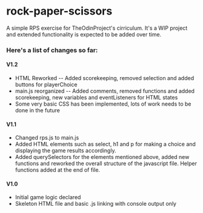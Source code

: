 # rock-paper-scissors
A simple RPS exercise for TheOdinProject's cirriculum. 
It's a WIP project and extended functionality is expected to be added over time.

<h3>Here's a list of changes so far:</h3>
<h4>V1.2</h4>
<ul>
<li>HTML Reworked -- Added scorekeeping, removed selection and added buttons for playerChoice</li>
<li>main.js reorganized -- Added comments, removed functions and added scorekeeping, new variables and eventListeners for HTML states</li>
<li>Some very basic CSS has been implemented, lots of work needs to be done in the future</li>
</ul>
<h4>V1.1</h4>
<ul>
<li>Changed rps.js to main.js</li>
<li>Added HTML elements such as select, h1 and p for making a choice and displaying the game results accordingly.</li>
<li>Added querySelectors for the elements mentioned above, added new functions and reworked the overall structure of the javascript file. Helper functions added at the end of file.</li>
  </ul>
  
  <h4>V1.0</h4>
<ul>
<li>Initial game logic declared</li>
<li>Skeleton HTML file and basic .js linking with console output only</li>
  </ul
